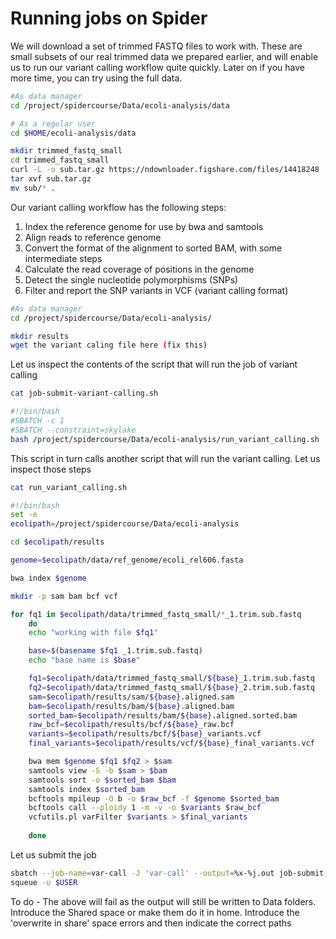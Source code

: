 # Running jobs on Spider

We will download a set of trimmed FASTQ files to work with. These are small subsets of our real trimmed data we prepared earlier, and will enable us to run our variant calling workflow quite quickly. Later on if you have more time, you can try using the full data.

```sh
#As data manager
cd /project/spidercourse/Data/ecoli-analysis/data

# As a regular user
cd $HOME/ecoli-analysis/data

mkdir trimmed_fastq_small
cd trimmed_fastq_small
curl -L -o sub.tar.gz https://ndownloader.figshare.com/files/14418248
tar xvf sub.tar.gz
mv sub/* .
```

Our variant calling workflow has the following steps:

1. Index the reference genome for use by bwa and samtools  
2. Align reads to reference genome  
3. Convert the format of the alignment to sorted BAM, with some intermediate steps  
4. Calculate the read coverage of positions in the genome  
5. Detect the single nucleotide polymorphisms (SNPs)  
6. Filter and report the SNP variants in VCF (variant calling format) 

```sh
#As data manager
cd /project/spidercourse/Data/ecoli-analysis/

mkdir results
wget the variant caling file here (fix this)
```

Let us inspect the contents of the script that will run the job of variant calling

```sh
cat job-submit-variant-calling.sh

#!/bin/bash
#SBATCH -c 1
#SBATCH --constraint=skylake
bash /project/spidercourse/Data/ecoli-analysis/run_variant_calling.sh 
```

This script in turn calls another script that will run the variant calling. Let us inspect those steps

```sh
cat run_variant_calling.sh

#!/bin/bash
set -e
ecolipath=/project/spidercourse/Data/ecoli-analysis

cd $ecolipath/results

genome=$ecolipath/data/ref_genome/ecoli_rel606.fasta

bwa index $genome

mkdir -p sam bam bcf vcf

for fq1 in $ecolipath/data/trimmed_fastq_small/*_1.trim.sub.fastq
    do
    echo "working with file $fq1"

    base=$(basename $fq1 _1.trim.sub.fastq)
    echo "base name is $base"

    fq1=$ecolipath/data/trimmed_fastq_small/${base}_1.trim.sub.fastq
    fq2=$ecolipath/data/trimmed_fastq_small/${base}_2.trim.sub.fastq
    sam=$ecolipath/results/sam/${base}.aligned.sam
    bam=$ecolipath/results/bam/${base}.aligned.bam
    sorted_bam=$ecolipath/results/bam/${base}.aligned.sorted.bam
    raw_bcf=$ecolipath/results/bcf/${base}_raw.bcf
    variants=$ecolipath/results/bcf/${base}_variants.vcf
    final_variants=$ecolipath/results/vcf/${base}_final_variants.vcf 

    bwa mem $genome $fq1 $fq2 > $sam
    samtools view -S -b $sam > $bam
    samtools sort -o $sorted_bam $bam 
    samtools index $sorted_bam
    bcftools mpileup -O b -o $raw_bcf -f $genome $sorted_bam
    bcftools call --ploidy 1 -m -v -o $variants $raw_bcf 
    vcfutils.pl varFilter $variants > $final_variants
   
    done
```

Let us submit the job

```sh
sbatch --job-name=var-call -J 'var-call' --output=%x-%j.out job-submit-variant-calling.sh
squeue -u $USER
```

To do - The above will fail as the output will still be written to Data folders. Introduce the Shared space or make them do it in home. Introduce the 'overwrite in share' space errors and then indicate the correct paths

